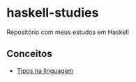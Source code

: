 # haskell-studies

Repositório com meus estudos em Haskell

## Conceitos

- [Tipos na linguagem](./concepts/types.md)
